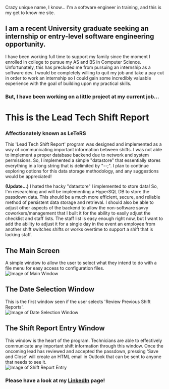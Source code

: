 Crazy unique name, I know... I'm a software engineer in training, and this is my get to know me site.
## I am a recent University graduate seeking an internship or entry-level software engineering opportunity.  
I have been working full time to support my family since the moment I enrolled in college to pursue my AS and BS in Computer Science. Unfortunately, this has precluded me from pursuing an internship as a software dev. I would be completely willing to quit my job and take a pay cut in order to work an internship so I could gain some incredibly valuable experience with the goal of building upon my practical skills.
  
  
### But, I have been working on a little project at my current job...  
  

# This is the Lead Tech Shift Report  

### Affectionately known as LeTeRS  

This 'Lead Tech Shift Report' program was designed and implemented as a way of communicating important information between shifts. I was not able to implement a proper database backend due to network and system permissions. So, I implemented a simple "datastore" that essentially stores everything in a long string that is delimited by "--;". I plan to continue exploring options for this data storage methodology, and any suggestions would be appreciated!  
  
  
**(Update...)** I hated the hacky "datastore" I implemented to store data! So, I'm researching and will be implementing a HyperSQL DB to store the passdown data. This should be a much more efficient, secure, and reliable method of persistent data storage and retrieval. I should also be able to adjust other aspects of the backend to allow the non-software savvy coworkers/management that I built it for the ability to easily adjust the checklist and staff lists. The staff list is easy enough right now, but I want to add the ability to adjust it for a single day in the event an employee from another shift switches shifts or works overtime to support a shift that is lacking staff. 
  
## The Main Screen   
A simple window to allow the user to select what they intend to do with a file menu for easy access to configuration files.  
![Image of Main Window](img/main.png)

## The Date Selection Window  
This is the first window seen if the user selects 'Review Previous Shift Reports'.  
![Image of Date Selection Window](img/date_selection.PNG)

## The Shift Report Entry Window  
This window is the heart of the program. Technicians are able to effectively communicate any important shift information through this window. Once the oncoming lead has reviewed and accepted the passdown, pressing 'Save and Close' will create an HTML email in Outlook that can be sent to anyone that needs to see it.  
![Image of Shift Report Entry](img/passdown_entry.PNG)



### Please have a look at my [LinkedIn](https://www.linkedin.com/in/swilli91/) page!
